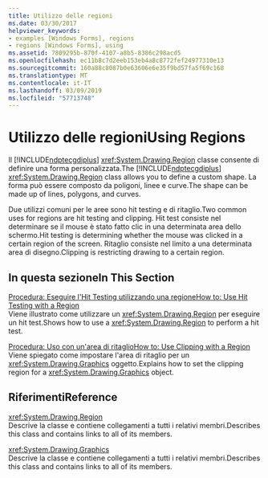 ```yaml
---
title: Utilizzo delle regioni
ms.date: 03/30/2017
helpviewer_keywords:
- examples [Windows Forms], regions
- regions [Windows Forms], using
ms.assetid: 7809295b-870f-4107-a8b5-8386c298acd5
ms.openlocfilehash: ec11b8c7d2eeb153eb4a8c8772fef24977310e13
ms.sourcegitcommit: 160a88c8087b0e63606e6e35f9bd57fa5f69c168
ms.translationtype: MT
ms.contentlocale: it-IT
ms.lasthandoff: 03/09/2019
ms.locfileid: "57713748"
---
```

# <a name="using-regions"></a><span data-ttu-id="0b4ee-102">Utilizzo delle regioni</span><span class="sxs-lookup"><span data-stu-id="0b4ee-102">Using Regions</span></span>
<span data-ttu-id="0b4ee-103">Il [!INCLUDE[ndptecgdiplus](../../../../includes/ndptecgdiplus-md.md)] <xref:System.Drawing.Region> classe consente di definire una forma personalizzata.</span><span class="sxs-lookup"><span data-stu-id="0b4ee-103">The [!INCLUDE[ndptecgdiplus](../../../../includes/ndptecgdiplus-md.md)] <xref:System.Drawing.Region> class allows you to define a custom shape.</span></span> <span data-ttu-id="0b4ee-104">La forma può essere composto da poligoni, linee e curve.</span><span class="sxs-lookup"><span data-stu-id="0b4ee-104">The shape can be made up of lines, polygons, and curves.</span></span>  
  
 <span data-ttu-id="0b4ee-105">Due utilizzi comuni per le aree sono hit testing e di ritaglio.</span><span class="sxs-lookup"><span data-stu-id="0b4ee-105">Two common uses for regions are hit testing and clipping.</span></span> <span data-ttu-id="0b4ee-106">Hit test consiste nel determinare se il mouse è stato fatto clic in una determinata area dello schermo.</span><span class="sxs-lookup"><span data-stu-id="0b4ee-106">Hit testing is determining whether the mouse was clicked in a certain region of the screen.</span></span> <span data-ttu-id="0b4ee-107">Ritaglio consiste nel limito a una determinata area di disegno.</span><span class="sxs-lookup"><span data-stu-id="0b4ee-107">Clipping is restricting drawing to a certain region.</span></span>  
  
## <a name="in-this-section"></a><span data-ttu-id="0b4ee-108">In questa sezione</span><span class="sxs-lookup"><span data-stu-id="0b4ee-108">In This Section</span></span>  
 [<span data-ttu-id="0b4ee-109">Procedura: Eseguire l'Hit Testing utilizzando una regione</span><span class="sxs-lookup"><span data-stu-id="0b4ee-109">How to: Use Hit Testing with a Region</span></span>](how-to-use-hit-testing-with-a-region.md)  
 <span data-ttu-id="0b4ee-110">Viene illustrato come utilizzare un <xref:System.Drawing.Region> per eseguire un hit test.</span><span class="sxs-lookup"><span data-stu-id="0b4ee-110">Shows how to use a <xref:System.Drawing.Region> to perform a hit test.</span></span>  
  
 [<span data-ttu-id="0b4ee-111">Procedura: Uso con un'area di ritaglio</span><span class="sxs-lookup"><span data-stu-id="0b4ee-111">How to: Use Clipping with a Region</span></span>](how-to-use-clipping-with-a-region.md)  
 <span data-ttu-id="0b4ee-112">Viene spiegato come impostare l'area di ritaglio per un <xref:System.Drawing.Graphics> oggetto.</span><span class="sxs-lookup"><span data-stu-id="0b4ee-112">Explains how to set the clipping region for a <xref:System.Drawing.Graphics> object.</span></span>  
  
## <a name="reference"></a><span data-ttu-id="0b4ee-113">Riferimenti</span><span class="sxs-lookup"><span data-stu-id="0b4ee-113">Reference</span></span>  
 <xref:System.Drawing.Region>  
 <span data-ttu-id="0b4ee-114">Descrive la classe e contiene collegamenti a tutti i relativi membri.</span><span class="sxs-lookup"><span data-stu-id="0b4ee-114">Describes this class and contains links to all of its members.</span></span>  
  
 <xref:System.Drawing.Graphics>  
 <span data-ttu-id="0b4ee-115">Descrive la classe e contiene collegamenti a tutti i relativi membri.</span><span class="sxs-lookup"><span data-stu-id="0b4ee-115">Describes this class and contains links to all of its members.</span></span>
